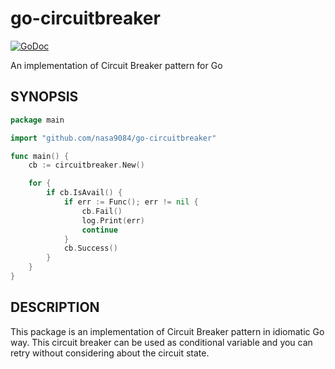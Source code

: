 go-circuitbreaker
===
[![GoDoc](https://godoc.org/github.com/nasa9084/go-circuit-breaker?status.svg)](https://godoc.org/github.com/nasa9084/go-circuit-breaker)

An implementation of Circuit Breaker pattern for Go

## SYNOPSIS

``` go
package main

import "github.com/nasa9084/go-circuitbreaker"

func main() {
    cb := circuitbreaker.New()

    for {
        if cb.IsAvail() {
            if err := Func(); err != nil {
                cb.Fail()
                log.Print(err)
                continue
            }
            cb.Success()
        }
    }
}
```

## DESCRIPTION

This package is an implementation of Circuit Breaker pattern in idiomatic Go way. This circuit breaker can be used as conditional variable and you can retry without considering about the circuit state.
